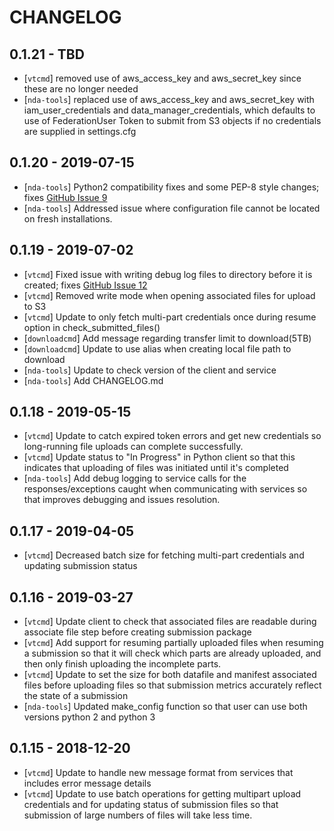 
# CHANGELOG

## 0.1.21 - TBD
* [`vtcmd`] removed use of aws_access_key and aws_secret_key since these are no longer needed
* [`nda-tools`] replaced use of aws_access_key and aws_secret_key with iam_user_credentials and data_manager_credentials, which defaults to use of FederationUser Token to submit from S3 objects if no credentials are supplied in settings.cfg

## 0.1.20 - 2019-07-15
* [`nda-tools`] Python2 compatibility fixes and some PEP-8 style changes; fixes [GitHub Issue 9](https://github.com/NDAR/nda-tools/issues/9)
* [`nda-tools`] Addressed issue where configuration file cannot be located on fresh installations.

## 0.1.19 - 2019-07-02
* [`vtcmd`] Fixed issue with writing debug log files to directory before it is created; fixes [GitHub Issue 12](https://github.com/NDAR/nda-tools/issues/12)
* [`vtcmd`] Removed write mode when opening associated files for upload to S3
* [`vtcmd`] Update to only fetch multi-part credentials once during resume option in check_submitted_files()
* [`downloadcmd`] Add message regarding transfer limit to download(5TB)
* [`downloadcmd`] Update to use alias when creating local file path to download
* [`nda-tools`] Update to check version of the client and service
* [`nda-tools`] Add CHANGELOG.md

## 0.1.18 - 2019-05-15
* [`vtcmd`] Update to catch expired token errors and get new credentials so long-running file uploads can complete successfully.
* [`vtcmd`] Update status to "In Progress" in Python client so that this indicates that uploading of files was initiated until it's completed
* [`nda-tools`] Add debug logging to service calls for the responses/exceptions caught when communicating with services so that improves debugging and issues resolution.

## 0.1.17 - 2019-04-05
* [`vtcmd`] Decreased batch size for fetching multi-part credentials and updating submission status

## 0.1.16 - 2019-03-27
* [`vtcmd`] Update client to check that associated files are readable during associate file step before creating submission package
* [`vtcmd`] Add support for resuming partially uploaded files when resuming a submission so that it will check which parts are already uploaded, and then only finish uploading the incomplete parts.
* [`vtcmd`] Update to set the size for both datafile and manifest associated files before uploading files so that submission metrics accurately reflect the state of a submission
* [`nda-tools`] Updated make_config function so that user can use both versions python 2 and python 3

## 0.1.15 -  2018-12-20
* [`vtcmd`] Update to handle new message format from services that includes error message details 
* [`vtcmd`] Update to use batch operations for getting multipart upload credentials and for updating status of submission files so that submission of large numbers of files will take less time.

